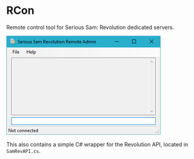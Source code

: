 # RCon
Remote control tool for Serious Sam: Revolution dedicated servers.

![](Screenshot.png)

This also contains a simple C# wrapper for the Revolution API, located in `SamRevAPI.cs`.
